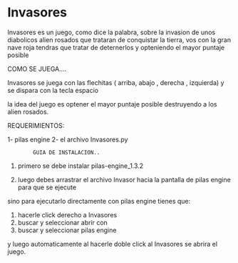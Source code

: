 # Invasores
Invasores es un juego, como dice la palabra, sobre la invasion de unos diabolicos alien rosados que trataran de conquistar la tierra, vos con la gran nave roja tendras que tratar de deternerlos y opteniendo el mayor puntaje posible


COMO SE JUEGA....

Invasores se juega con las flechitas ( arriba, abajo , derecha , izquierda) y se dispara con la tecla espacio

la idea del juego es optener el mayor puntaje posible destruyendo a los alien rosados.


REQUERIMIENTOS:

1-	pilas engine
2-	 el archivo Invasores.py





			GUIA DE INSTALACION..



1) primero se debe instalar pilas-engine_1.3.2

2) luego debes arrastrar el archivo Invasor hacia la pantalla de pilas engine para que se ejecute

sino para ejecutarlo directamente con  pilas engine tienes que:

1) hacerle click derecho a Invasores
2) buscar y seleccionar abrir con
3) buscar y seleccionar pilas engine

y luego automaticamente al hacerle doble click al Invasores se abrira el juego.



